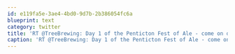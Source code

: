 ```yaml
---
id: e119fa5e-3ae4-4bd0-9d7b-2b386054fc6a
blueprint: text
category: twitter
title: 'RT @TreeBrewing: Day 1 of the Penticton Fest of Ale - come on down and say Hi to us (and maybe vote for us as peoples choice for best beer)'
caption: 'RT @TreeBrewing: Day 1 of the Penticton Fest of Ale - come on down and say Hi to us (and maybe vote for us as peoples choice for best beer)'
---
```

